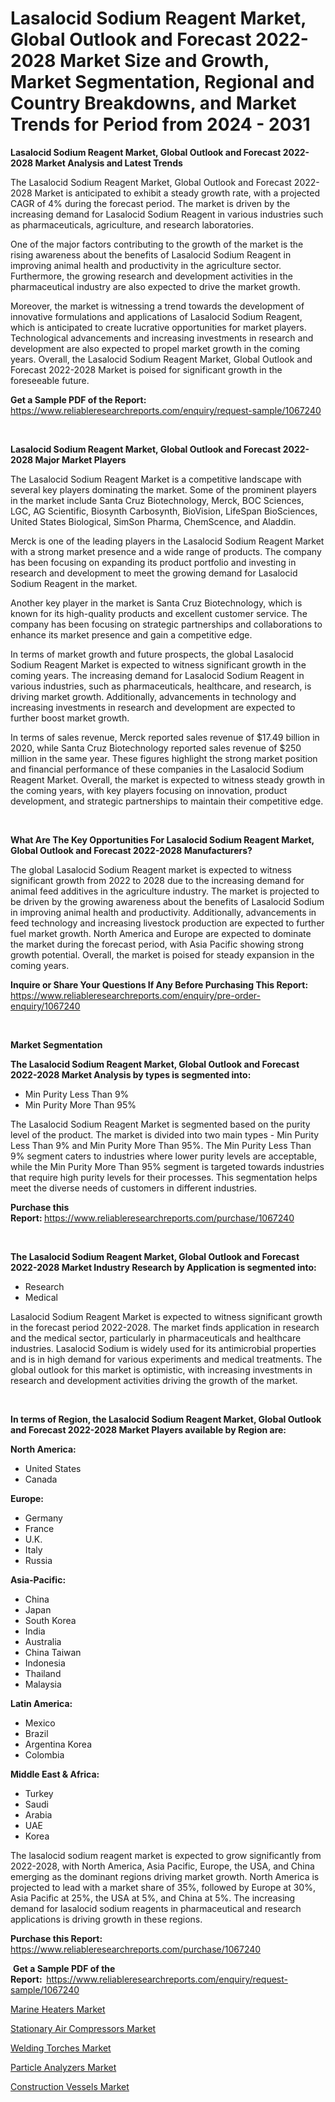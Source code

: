 <p><h1>Lasalocid Sodium Reagent Market, Global Outlook and Forecast 2022-2028 Market Size and Growth, Market Segmentation, Regional and Country Breakdowns, and Market Trends for Period from 2024 -  2031</h1></p><p><strong>Lasalocid Sodium Reagent Market, Global Outlook and Forecast 2022-2028 Market Analysis and Latest Trends</strong></p>
<p><p>The Lasalocid Sodium Reagent Market, Global Outlook and Forecast 2022-2028 Market is anticipated to exhibit a steady growth rate, with a projected CAGR of 4% during the forecast period. The market is driven by the increasing demand for Lasalocid Sodium Reagent in various industries such as pharmaceuticals, agriculture, and research laboratories. </p><p>One of the major factors contributing to the growth of the market is the rising awareness about the benefits of Lasalocid Sodium Reagent in improving animal health and productivity in the agriculture sector. Furthermore, the growing research and development activities in the pharmaceutical industry are also expected to drive the market growth.</p><p>Moreover, the market is witnessing a trend towards the development of innovative formulations and applications of Lasalocid Sodium Reagent, which is anticipated to create lucrative opportunities for market players. Technological advancements and increasing investments in research and development are also expected to propel market growth in the coming years. Overall, the Lasalocid Sodium Reagent Market, Global Outlook and Forecast 2022-2028 Market is poised for significant growth in the foreseeable future.</p></p>
<p><strong>Get a Sample PDF of the Report:&nbsp;</strong> <a href="https://www.reliableresearchreports.com/enquiry/request-sample/1067240">https://www.reliableresearchreports.com/enquiry/request-sample/1067240</a></p>
<p>&nbsp;</p>
<p><strong>Lasalocid Sodium Reagent Market, Global Outlook and Forecast 2022-2028 Major Market Players</strong></p>
<p><p>The Lasalocid Sodium Reagent Market is a competitive landscape with several key players dominating the market. Some of the prominent players in the market include Santa Cruz Biotechnology, Merck, BOC Sciences, LGC, AG Scientific, Biosynth Carbosynth, BioVision, LifeSpan BioSciences, United States Biological, SimSon Pharma, ChemScence, and Aladdin.</p><p>Merck is one of the leading players in the Lasalocid Sodium Reagent Market with a strong market presence and a wide range of products. The company has been focusing on expanding its product portfolio and investing in research and development to meet the growing demand for Lasalocid Sodium Reagent in the market.</p><p>Another key player in the market is Santa Cruz Biotechnology, which is known for its high-quality products and excellent customer service. The company has been focusing on strategic partnerships and collaborations to enhance its market presence and gain a competitive edge.</p><p>In terms of market growth and future prospects, the global Lasalocid Sodium Reagent Market is expected to witness significant growth in the coming years. The increasing demand for Lasalocid Sodium Reagent in various industries, such as pharmaceuticals, healthcare, and research, is driving market growth. Additionally, advancements in technology and increasing investments in research and development are expected to further boost market growth.</p><p>In terms of sales revenue, Merck reported sales revenue of $17.49 billion in 2020, while Santa Cruz Biotechnology reported sales revenue of $250 million in the same year. These figures highlight the strong market position and financial performance of these companies in the Lasalocid Sodium Reagent Market. Overall, the market is expected to witness steady growth in the coming years, with key players focusing on innovation, product development, and strategic partnerships to maintain their competitive edge.</p></p>
<p>&nbsp;</p>
<p><strong>What Are The Key Opportunities For Lasalocid Sodium Reagent Market, Global Outlook and Forecast 2022-2028 Manufacturers?</strong></p>
<p><p>The global Lasalocid Sodium Reagent market is expected to witness significant growth from 2022 to 2028 due to the increasing demand for animal feed additives in the agriculture industry. The market is projected to be driven by the growing awareness about the benefits of Lasalocid Sodium in improving animal health and productivity. Additionally, advancements in feed technology and increasing livestock production are expected to further fuel market growth. North America and Europe are expected to dominate the market during the forecast period, with Asia Pacific showing strong growth potential. Overall, the market is poised for steady expansion in the coming years.</p></p>
<p><strong>Inquire or Share Your Questions If Any Before Purchasing This Report:</strong> <a href="https://www.reliableresearchreports.com/enquiry/pre-order-enquiry/1067240">https://www.reliableresearchreports.com/enquiry/pre-order-enquiry/1067240</a></p>
<p>&nbsp;</p>
<p><strong>Market Segmentation</strong></p>
<p><strong>The Lasalocid Sodium Reagent Market, Global Outlook and Forecast 2022-2028 Market Analysis by types is segmented into:</strong></p>
<p><ul><li>Min Purity Less Than 9%</li><li>Min Purity More Than 95%</li></ul></p>
<p><p>The Lasalocid Sodium Reagent Market is segmented based on the purity level of the product. The market is divided into two main types - Min Purity Less Than 9% and Min Purity More Than 95%. The Min Purity Less Than 9% segment caters to industries where lower purity levels are acceptable, while the Min Purity More Than 95% segment is targeted towards industries that require high purity levels for their processes. This segmentation helps meet the diverse needs of customers in different industries.</p></p>
<p><strong>Purchase this Report:&nbsp;</strong><a href="https://www.reliableresearchreports.com/purchase/1067240">https://www.reliableresearchreports.com/purchase/1067240</a></p>
<p>&nbsp;</p>
<p><strong>The Lasalocid Sodium Reagent Market, Global Outlook and Forecast 2022-2028 Market Industry Research by Application is segmented into:</strong></p>
<p><ul><li>Research</li><li>Medical</li></ul></p>
<p><p>Lasalocid Sodium Reagent Market is expected to witness significant growth in the forecast period 2022-2028. The market finds application in research and the medical sector, particularly in pharmaceuticals and healthcare industries. Lasalocid Sodium is widely used for its antimicrobial properties and is in high demand for various experiments and medical treatments. The global outlook for this market is optimistic, with increasing investments in research and development activities driving the growth of the market.</p></p>
<p>&nbsp;</p>
<p><strong>In terms of Region, the Lasalocid Sodium Reagent Market, Global Outlook and Forecast 2022-2028 Market Players available by Region are:</strong></p>
<p>
    <p> <strong> North America: </strong>
        <ul>
            <li>United States</li>
            <li>Canada</li>
        </ul>
        </p> 
    <p> <strong> Europe: </strong>
        <ul>
            <li>Germany</li>
            <li>France</li>
            <li>U.K.</li>
            <li>Italy</li>
            <li>Russia</li>
        </ul>
        </p> 
    <p> <strong> Asia-Pacific: </strong>
        <ul>
            <li>China</li>
            <li>Japan</li>
            <li>South Korea</li>
            <li>India</li>
            <li>Australia</li>
            <li>China Taiwan</li>
            <li>Indonesia</li>
            <li>Thailand</li>
            <li>Malaysia</li>
        </ul>
        </p> 
    <p> <strong> Latin America: </strong>
        <ul>
            <li>Mexico</li>
            <li>Brazil</li>
            <li>Argentina Korea</li>
            <li>Colombia</li>
        </ul>
        </p> 
    <p> <strong> Middle East & Africa: </strong>
        <ul>
            <li>Turkey</li>
            <li>Saudi</li>
            <li>Arabia</li>
            <li>UAE</li>
            <li>Korea</li>
        </ul>
    </p>
    </p>
<p><p>The lasalocid sodium reagent market is expected to grow significantly from 2022-2028, with North America, Asia Pacific, Europe, the USA, and China emerging as the dominant regions driving market growth. North America is projected to lead with a market share of 35%, followed by Europe at 30%, Asia Pacific at 25%, the USA at 5%, and China at 5%. The increasing demand for lasalocid sodium reagents in pharmaceutical and research applications is driving growth in these regions.</p></p>
<p><strong>Purchase this Report: </strong><a href="https://www.reliableresearchreports.com/purchase/1067240">https://www.reliableresearchreports.com/purchase/1067240</a></p>
<p>&nbsp;<strong>Get a Sample PDF of the Report:&nbsp;&nbsp;</strong><a href="https://www.reliableresearchreports.com/enquiry/request-sample/1067240">https://www.reliableresearchreports.com/enquiry/request-sample/1067240</a></p>
<p><strong></strong></p>
<p><p><a href="https://medium.com/p/3c96372b4632/edit">Marine Heaters Market</a></p><p><a href="https://medium.com/@angelageorge32/analyzing-stationary-air-compressors-market-global-industry-perspective-and-forecast-2024-to-1abc9ea00789">Stationary Air Compressors Market</a></p><p><a href="https://medium.com/p/8f13b837c5eb/edit">Welding Torches Market</a></p><p><a href="https://medium.com/@nelsonhauck/particle-analyzers-market-competitive-analysis-market-trends-and-forecast-to-2031-4a4fa159d577">Particle Analyzers Market</a></p><p><a href="https://medium.com/p/81cbb8e8bc4f/edit">Construction Vessels Market</a></p></p>